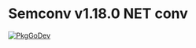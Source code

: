 # Semconv v1.18.0 NET conv

[![PkgGoDev](https://pkg.go.dev/badge/go.opentelemetry.io/otel/semconv/v1.18.0/netconv)](https://pkg.go.dev/go.opentelemetry.io/otel/semconv/v1.18.0/netconv)
